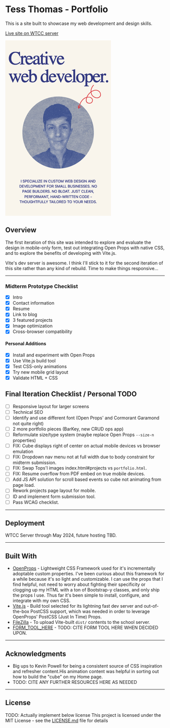 # Tess Thomas - Portfolio

This is a site built to showcase my web development and design skills.

[Live site on WTCC server](https://wcet.waketech.edu/abthomas3/web287/Projects/Portfolio/index.html)

![Home page intro](/public/assets/home-snip.png)

## Overview

The first iteration of this site was intended to explore and evaluate the design in mobile-only form, test out integrating Open Props with native CSS, and to explore the benefits of developing with Vite.js.

Vite's dev server is awesome. I think I'll stick to it for the second iteration of this site rather than any kind of rebuild. Time to make things responsive...

---

### Midterm Prototype Checklist

- [x] Intro
- [x] Contact information
- [x] Resume
- [x] Link to blog
- [x] 3 featured projects
- [x] Image optimization
- [x] Cross-browser compatibility

#### Personal Additions

- [x] Install and experiment with Open Props
- [x] Use Vite.js build tool
- [x] Test CSS-only animations
- [x] Try new mobile grid layout
- [x] Validate HTML + CSS

## Final Iteration Checklist / Personal TODO

- [ ] Responsive layout for larger screens
- [ ] Technical SEO
- [ ] Identify and use different font (Open Props' and Cormorant Garamond not quite right)
- [ ] 2 more portfolio pieces (BarKey, new CRUD ops app)
- [ ] Reformulate size/type system (maybe replace Open Props `--size-n` properties)
- [ ] FIX: Cube displays right of center on actual mobile devices vs browser emulation
- [ ] FIX: Dropdown nav menu not at full width due to body constraint for midterm submission.
- [ ] FIX: Swap Tops'l images index.html#projects vs `portfolio.html`.
- [ ] FIX: Resume overflow from PDF embed on true mobile devices.
- [ ] Add JS API solution for scroll based events so cube not animating from page load.
- [ ] Rework projects page layout for mobile.
- [ ] ID and implement form submission tool.
- [ ] Pass WCAG checklist.

---

## Deployment

WTCC Server through May 2024, future hosting TBD.

---

## Built With

- [OpenProps](https://open-props.style/) - Lightweight CSS Framework used for it's incrementally adoptable custom properties. I've been curious about this framework for a while because it's so light and customizable. I can use the props that I find helpful, not need to worry about fighting their specificity or clogging up my HTML with a ton of Bootstrap-y classes, and only ship the props I use. Thus far it's been simple to install, configure, and integrate with my own CSS.
- [Vite.js](https://vitejs.dev/guide/) - Build tool selected for its lightning fast dev server and out-of-the-box PostCSS support, which was needed in order to leverage OpenProps' PostCSS (Just In Time) Props.
- [FileZilla](https://filezilla-project.org/) - To upload Vite-built `dist/` contents to the school server.
- [FORM_TOOL_HERE](#) - TODO: CITE FORM TOOL HERE WHEN DECIDED UPON.

---

## Acknowledgments

- Big ups to Kevin Powell for being a consistent source of CSS inspiration and refresher content.His animation content was helpful in sorting out how to build the "cube" on my Home page.
- TODO: CITE ANY FURTHER RESOURCES HERE AS NEEDED

---

## License

TODO: Actually implement below license
This project is licensed under the MIT License - see the [LICENSE.md](LICENSE.md) file for details
